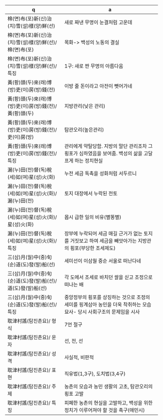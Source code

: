 q | a
---|---
棉(면)布(포)新(신)治(치)雪(설)樣(양)鮮(선)		| 새로 짜낸 무명이 눈결처럼 고운데
棉(면)布(포)新(신)治(치)雪(설)樣(양)鮮(선)/ 棉(면)布(포)		| 목화-> 백성의 노동의 결실
棉(면)布(포)新(신)治(치)雪(설)樣(양)鮮(선)/ 특징		| 1구: 새로 짠 무명의 아름다움
黃(황)頭(두)來(래)博(방)吏(이)房(방)錢(전)		| 이방 줄 돈이라고 아전이 뺏어가네
黃(황)頭(두)來(래)博(방)吏(이)房(방)錢(전)/ 黃(황)頭(두)		| 지방관리(낮은 관리)
黃(황)頭(두)來(래)博(방)吏(이)房(방)錢(전)/ 吏(이)房(방)		| 탐관오리(높은관리)
黃(황)頭(두)來(래)博(방)吏(이)房(방)錢(전)/ 특징		| 관리에게 약탈당함. 지방의 말단 관리조차 그 횡포가 심하였음을 보여줌. 백성의 삶을 고달프게 하는 정치현실
漏(누)田(전)督(독)稅(세)如(여)星(성)火(화)		| 누전 세금 독촉을 성화처럼 서두르니
漏(누)田(전)督(독)稅(세)如(여)星(성)火(화)/ 漏(누)田(전)		| 토지 대장에서 누락된 전토
漏(누)田(전)督(독)稅(세)如(여)星(성)火(화)/ 星(성)火(화)		| 몹시 급한 일의 비유(별똥별)
漏(누)田(전)督(독)稅(세)如(여)星(성)火(화)/ 특징		| 장부에 누락되어 세금 매길 근거가 없는 토지를 거짓보고 하여 세금을 빼앗아가는 지방관의 횡포(부당한 조세제도)​
三(삼)月(월)中(중)旬(순)道(도)發(발)船(선)		| 세미선이 이삼월 중순 서울로 떠난다네
三(삼)月(월)中(중)旬(순)道(도)發(발)船(선)/ 道(도)發(발)船(선)		| 각 도에서 조세로 바치던 쌀을 싣고 조정으로 떠나는 배
三(삼)月(월)中(중)旬(순)道(도)發(발)船(선)/ 특징		| 중앙정부의 횡포를 상징하는 것으로 조정의 세미를 핑계삼아 농민을 더욱 착취하는 모습 묘사- 당시 사회구조의 문제임을 시사
耽津村謠(탐진촌요)/ 형식		| 7언 절구
耽津村謠(탐진촌요)/ 운자		| 선, 전, 선
耽津村謠(탐진촌요)/ 성격		| 사실적, 비판적
耽津村謠(탐진촌요)/ 표현		| 직유법(1,3구), 도치법(3,4구)
耽津村謠(탐진촌요)/ 주제		| 농촌의 모습과 농민 생활의 고초, 탐관오리의 횡포 고발
耽津村謠(탐진촌요)/ 특징		| 피폐한 농촌의 현실을 고발하고, 백성을 위한 정치가 이루어져야 할 것을 촉구(애민시)